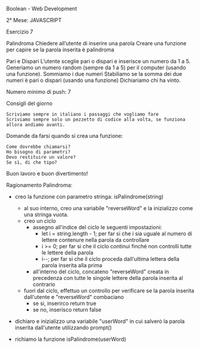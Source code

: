 Boolean - Web Development

2° Mese: JAVASCRIPT

Esercizio 7

Palindroma
Chiedere all’utente di inserire una parola Creare una funzione per capire se la parola inserita è palindroma

Pari e Dispari
L’utente sceglie pari o dispari e inserisce un numero da 1 a 5. Generiamo un numero random (sempre da 1 a 5) per il computer (usando una funzione). Sommiamo i due numeri Stabiliamo se la somma dei due numeri è pari o dispari (usando una funzione) Dichiariamo chi ha vinto.

Numero minimo di push: 7

Consigli del giorno

    Scriviamo sempre in italiano i passaggi che vogliamo fare
    Scriviamo sempre solo un pezzetto di codice alla volta, se funziona allora andiamo avanti.

Domande da farsi quando si crea una funzione:

    Come dovrebbe chiamarsi?
    Ho bisogno di parametri?
    Devo restituire un valore?
    Se sì, di che tipo?

Buon lavoro e buon divertimento!

Ragionamento Palindroma:

- creo la funzione con parametro stringa: isPalindrome(string)
    - al suo interno, creo una variabile "reverseWord" e la inizializzo come una stringa vuota.
    - creo un ciclo
        - assegno all'indice del ciclo le seguenti impostazioni:
            - let i = string.length - 1; per far si che i sia uguale al numero di lettere contenure nella parola da controllare
            - i >= 0; per far si che il ciclo continui finché non controlli tutte le lettere della parola
            - i--; per far si che il ciclo proceda dall'ultima lettera della parola inserita alla prima
        - all'interno del ciclo, concateno "reverseWord" creata in precedenza con tutte le singole lettere della parola inserita al contrario
    - fuori dal ciclo, effettuo un controllo per verificare se la parola inserita dall'utente e "reverseWord" combaciano
        - se si, inserirco return true
        - se no, inserisco return false

- dichiaro e inizializzo una variabile "userWord" in cui salverò la parola inserita dall'utente utilizzando prompt()

- richiamo la funzione isPalindrome(userWord)